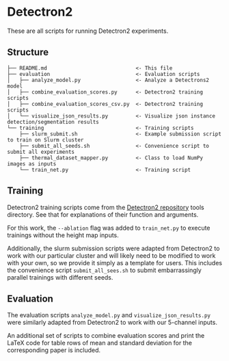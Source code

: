 # Detectron2

These are all scripts for running Detectron2 experiments.


## Structure

```
├── README.md                             <- This file
├── evaluation                            <- Evaluation scripts
│   ├── analyze_model.py                  <- Analyze a Detectrons2 model
│   ├── combine_evaluation_scores.py      <- Detectron2 training scripts
│   ├── combine_evaluation_scores_csv.py  <- Detectron2 training scripts
│   └── visualize_json_results.py         <- Visualize json instance detection/segmentation results
└── training                              <- Training scripts
    ├── slurm_submit.sh                   <- Example submission script to train on Slurm cluster
    ├── submit_all_seeds.sh               <- Convenience script to submit all experiments
    ├── thermal_dataset_mapper.py         <- Class to load NumPy images as inputs
    └── train_net.py                      <- Training script
```
    

## Training

Detectron2 training scripts come from the [Detectron2 repository](https://github.com/facebookresearch/detectron2) tools directory.
See that for explanations of their function and arguments.

For this work, the `--ablation` flag was added to `train_net.py` to execute trainings without the height map inputs.

Additionally, the slurm submission scripts were adapted from Detectron2 to work with our particular cluster and will likely need to be
modified to work with your own, so we provide it simply as a template for users.
This includes the convenience script `submit_all_sees.sh` to submit embarrassingly parallel trainings with different seeds.

## Evaluation

The evaluation scripts `analyze_model.py` and `visualize_json_results.py` were similarly adapted from Detectron2 to work with our 5-channel inputs.

An additional set of scripts to combine evaluation scores and print the LaTeX code for table rows of mean and standard
deviation for the corresponding paper is included.

